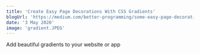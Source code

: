 ```yaml
---
title: 'Create Easy Page Decorations With CSS Gradients'
blogUrl: 'https://medium.com/better-programming/some-easy-page-decorations-with-css-gradient-b847fb74e1db'
date: '3 May 2020'
image: 'gradient.JPEG'
---
```


Add beautiful gradients to your website or app
